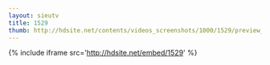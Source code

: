 ```yaml
---
layout: sieutv
title: 1529
thumb: http://hdsite.net/contents/videos_screenshots/1000/1529/preview_360p.mp4.jpg
---
```

{% include iframe src='http://hdsite.net/embed/1529' %}
 
